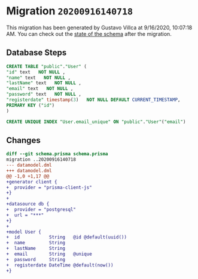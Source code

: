 # Migration `20200916140718`

This migration has been generated by Gustavo Villca at 9/16/2020, 10:07:18 AM.
You can check out the [state of the schema](./schema.prisma) after the migration.

## Database Steps

```sql
CREATE TABLE "public"."User" (
"id" text   NOT NULL ,
"name" text   NOT NULL ,
"lastName" text   NOT NULL ,
"email" text   NOT NULL ,
"password" text   NOT NULL ,
"registerdate" timestamp(3)   NOT NULL DEFAULT CURRENT_TIMESTAMP,
PRIMARY KEY ("id")
)

CREATE UNIQUE INDEX "User.email_unique" ON "public"."User"("email")
```

## Changes

```diff
diff --git schema.prisma schema.prisma
migration ..20200916140718
--- datamodel.dml
+++ datamodel.dml
@@ -1,0 +1,17 @@
+generator client {
+  provider = "prisma-client-js"
+}
+
+datasource db {
+  provider = "postgresql"
+  url = "***"
+}
+
+model User {
+  id           String   @id @default(uuid())
+  name         String
+  lastName     String
+  email        String   @unique
+  password     String
+  registerdate DateTime @default(now())
+}
```


